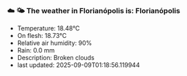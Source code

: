 ### ☁️ 🌤️  The weather in Florianópolis is: Florianópolis

- Temperature: 18.48°C
- On flesh: 18.73°C
- Relative air humidity: 90%
- Rain: 0.0 mm
- Description: Broken clouds
- last updated: 2025-09-09T01:18:56.119944
